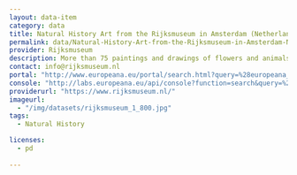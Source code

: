 ```yaml
---
layout: data-item
category: data
title: Natural History Art from the Rijksmuseum in Amsterdam (Netherlands)
permalink: data/Natural-History-Art-from-the-Rijksmuseum-in-Amsterdam-Netherlands
provider: Rijksmuseum
description: More than 75 paintings and drawings of flowers and animals from the collections of the  Rijksmuseum. In Dutch.
contact: info@rijksmuseum.nl
portal: "http://www.europeana.eu/portal/search.html?query=%28europeana_collectionName%3A90402*%29+AND+%28%22stilleven+met+bloemen%22+OR+%22koson%22+OR+%22Insecten%2C+bloemen+en+vruchten%22+OR+%28%22dieren%22+AND+%22goes%22%29+OR+%28marrel+AND+tulpen%29%29&rows=96"
console: "http://labs.europeana.eu/api/console?function=search&query=%28europeana_collectionName%3A90402*%29+AND+%28%22stilleven+met+bloemen%22+OR+%22koson%22+OR+%22Insecten%2C+bloemen+en+vruchten%22+OR+%28%22dieren%22+AND+%22goes%22%29+OR+%28marrel+AND+tulpen%29%29&rows=96"
providerurl: "https://www.rijksmuseum.nl/"
imageurl: 
  - "/img/datasets/rijksmuseum_1_800.jpg"
tags:
  - Natural History

licenses:
  - pd  
      
---
```

